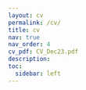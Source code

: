 ```yaml
---
layout: cv
permalink: /cv/
title: cv
nav: true
nav_order: 4
cv_pdf: CV_Dec23.pdf
description: 
toc:
  sidebar: left
---
```

